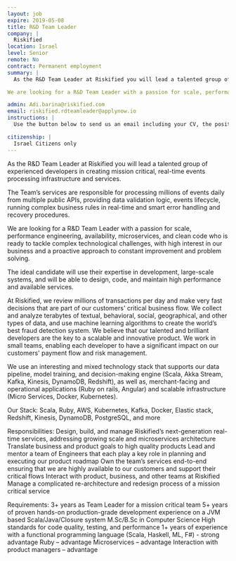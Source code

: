 ```yaml
---
layout: job
expire: 2019-05-08
title: R&D Team Leader
company: |
  Riskified
location: Israel
level: Senior
remote: No
contract: Permanent employment
summary: |
  As the R&D Team Leader at Riskified you will lead a talented group of experienced developers in creating mission critical, real-time events processing infrastructure and services.

We are looking for a R&D Team Leader with a passion for scale, performance engineering, availability, microservices, and clean code who is ready to tackle complex technological challenges, with high interest in our business and a proactive approach to constant improvement and problem solving.

admin: Adi.barina@riskified.com
email: riskified.rdteamleader@applynow.io
instructions: |
  Use the button below to send us an email including your CV, the position you're applying for, and anything else you might want to say.

citizenship: |
  Israel Citizens only
---
```


<!-- break -->

As the R&D Team Leader at Riskified you will lead a talented group of experienced developers in creating mission critical, real-time events processing infrastructure and services.

The Team’s services are responsible for processing millions of events daily from multiple public APIs, providing data validation logic, events lifecycle, running complex business rules in real-time and smart error handling and recovery procedures.

We are looking for a R&D Team Leader with a passion for scale, performance engineering, availability, microservices, and clean code who is ready to tackle complex technological challenges, with high interest in our business and a proactive approach to constant improvement and problem solving.

The ideal candidate will use their expertise in development, large-scale systems, and will be able to design, code, and maintain high performance and available services.

At Riskified, we review millions of transactions per day and make very fast decisions that are part of our customers' critical business flow. We collect and analyze terabytes of textual, behavioral, social, geographical, and other types of data, and use machine learning algorithms to create the world’s best fraud detection system. We believe that our talented and brilliant developers are the key to a scalable and innovative product. We work in small teams, enabling each developer to have a significant impact on our customers' payment flow and risk management. 

We use an interesting and mixed technology stack that supports our data pipeline, model training, and decision-making engine (Scala, Akka Stream, Kafka, Kinesis, DynamoDB, Redshift), as well as, merchant-facing and operational applications (Ruby on rails, Angular) and scalable infrastructure (Micro Services, Docker, Kubernetes). 

Our Stack: Scala, Ruby, AWS, Kubernetes, Kafka, Docker, Elastic stack, Redshift, Kinesis, DynamoDB, PostgreSQL, and more

Responsibilities:
Design, build, and manage Riskified’s next-generation real-time services, addressing growing scale and microservices architecture
Translate business and product goals to high quality products
Lead and mentor a team of Engineers that each play a key role in planning and executing our product roadmap
Own the team’s services end-to-end ensuring that we are highly available to our customers and support their critical flows
Interact with product, business, and other teams at Riskified
Manage a complicated re-architecture and redesign process of a mission critical service

Requirements:
3+ years as Team Leader for a mission critical team
5+ years of proven hands-on production-grade development experience on a JVM based Scala/Java/Closure system
M.Sc/B.Sc in Computer Science
High standards for code quality, testing, and performance
1+ years of experience with a functional programming language (Scala, Haskell, ML, F#) - strong advantage
Ruby – advantage
Microservices – advantage
Interaction with product managers – advantage